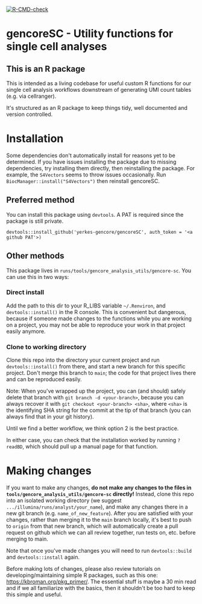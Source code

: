 <!-- badges: start -->
[![R-CMD-check](https://github.com/yerkes-gencore/gencoreSC/actions/workflows/R-CMD-check.yaml/badge.svg)](https://github.com/yerkes-gencore/gencoreSC/actions/workflows/R-CMD-check.yaml)
<!-- badges: end -->

# gencoreSC - Utility functions for single cell analyses

## This is an R package

This is intended as a living codebase for useful custom R functions for our single cell analysis workflows downstream of generating UMI count tables (e.g. via cellranger). 

It's structured as an R package to keep things tidy, well documented and version controlled. 

# Installation

Some dependencies don't automatically install for reasons yet to be determined. If you have issues installing the package due to missing dependencies, try installing them directly,
then reinstalling the package. For example, the `S4Vectors` seems to throw issues occasionally. Run `BiocManager::install("S4Vectors")` then reinstall gencoreSC. 

## Preferred method

You can install this package using `devtools`. A PAT is required since the package is still private.

```
devtools::install_github('yerkes-gencore/gencoreSC', auth_token = '<a github PAT'>)
```

## Other methods

This package lives in `runs/tools/gencore_analysis_utils/gencore-sc`. You can use this in two ways:

### Direct install

Add the path to this dir to your R_LIBS variable `~/.Renviron`, and `devtools::install()` in the R console. This is convenient but dangerous, because if someone made changes to the functions while you are working on a project, you may not be able to reproduce your work in that project easily anymore.

### Clone to working directory

Clone this repo into the directory your current project and run `devtools::install()` from there, and start a new branch for this specific project. Don't merge this branch to `main`; the code for that project lives there and can be reproduced easily. 

Note: When you've wrapped up the project, you can (and should) safely delete that branch with `git branch -d <your-branch>`, because you can always recover it with `git checkout <your-branch> <sha>`, where `<sha>` is the identifying SHA string for the commit at the tip of that branch (you can always find that in your git history).

Until we find a better workflow, we think option 2 is the best practice.

In either case, you can check that the installation worked by running `?readBD`, which should pull up a manual page for that function.

# Making changes

If you want to make any changes, **do not make any changes to the files in `tools/gencore_analysis_utils/gencore-sc` directly!** Instead, clone this repo into an isolated working directory (we suggest `.../illumina/runs/analyst/your_name`), and make any changes there in a new git branch (e.g. `name_of_new_feature`). After you are satisfied with your changes, rather than merging it to the `main` branch locally, it's best to push to `origin` from that new branch, which will automatically create a pull request on github which we can all review together, run tests on, etc. before merging to main.

Note that once you've made changes you will need to run `devtools::build` and `devtools::install` again.

Before making lots of changes, please also review tutorials on developing/maintaining simple R packages, such as this one: https://kbroman.org/pkg_primer/. The essential stuff is maybe a 30 min read and if we all familiarize with the basics, then it shouldn't be too hard to keep this simple and useful.


